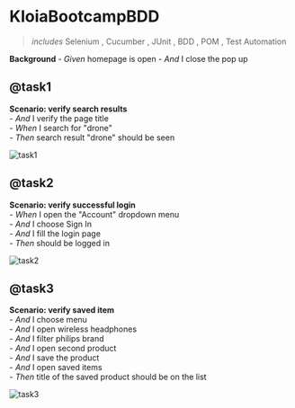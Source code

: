 # KloiaBootcampBDD
>*includes* Selenium , Cucumber , JUnit , BDD , POM , Test Automation

  **Background**
     - *Given* homepage is open
     - *And* I close the pop up

  ## @task1
   **Scenario: verify search results**</br>
     - *And* I verify the page title</br>
     - *When* I search for "drone"</br>
     - *Then* search result "drone" should be seen</br>
   
![task1](https://user-images.githubusercontent.com/88919177/146367624-04c34204-a6f6-482b-8768-b4bb84c63f0c.gif)


  ## @task2
   **Scenario: verify successful login**</br>
     - *When* I open the "Account" dropdown menu</br>
     - *And* I choose Sign In</br>
     - *And* I fill the login page</br>
     - *Then* should be logged in</br>
   
  ![task2](https://user-images.githubusercontent.com/88919177/146367825-c753f861-4f97-4323-b150-fb7800a00c16.gif)


  ## @task3
   **Scenario: verify saved item**</br>
     - *And* I choose menu</br>
     - *And* I open wireless headphones</br>
     - *And* I filter philips brand</br>
     - *And* I open second product</br>
     - *And* I save the product</br>
     - *And* I open saved items</br>
     - *Then* title of the saved product should be on the list</br> 
     
![task3](https://user-images.githubusercontent.com/88919177/146368189-e4fd0152-8e6c-4fba-9acd-a0c4d7d1bbb8.gif)




